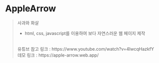 # AppleArrow

> 사과와 화살
> - html, css, javascript를 이용하여 보다 자연스러운 웹 페이지 제작
> <br>
> 유튜브 참고 링크 : https://www.youtube.com/watch?v=4IwcqHazkfY <br>
> 데모 링크 : https://apple-arrow.web.app/
